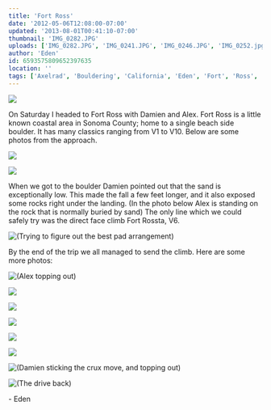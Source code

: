 ```yaml
---
title: 'Fort Ross'
date: '2012-05-06T12:08:00-07:00'
updated: '2013-08-01T00:41:10-07:00'
thumbnail: 'IMG_0282.JPG'
uploads: ['IMG_0282.JPG', 'IMG_0241.JPG', 'IMG_0246.JPG', 'IMG_0252.jpg', 'IMG_0256.jpg', 'IMG_0272.JPG', 'IMG_0273.JPG', 'IMG_0274.JPG', 'IMG_0275.JPG', 'IMG_0276.JPG', 'IMG_0277.JPG', 'IMG_0287.JPG']
author: 'Eden'
id: 6593575809652397635
location: ''
tags: ['Axelrad', 'Bouldering', 'California', 'Eden', 'Fort', 'Ross', 'Rossta']
---
```


![](uploads/IMG_0282.JPG)

On Saturday I headed to Fort Ross with Damien and Alex. Fort Ross is a little known coastal area in Sonoma County; home to a single beach side boulder. It has many classics ranging from V1 to V10. Below are some photos from the approach.

![](uploads/IMG_0241.JPG)

![](uploads/IMG_0246.JPG)

When we got to the boulder Damien pointed out that the sand is exceptionally low. This made the fall a few feet longer, and it also exposed some rocks right under the landing. (In the photo below Alex is standing on the rock that is normally buried by sand) The only line which we could safely try was the direct face climb Fort Rossta, V6.

![(Trying to figure out the best pad arrangement)](uploads/IMG_0252.jpg)

By the end of the trip we all managed to send the climb. Here are some more photos:

![(Alex topping out)](uploads/IMG_0256.jpg)

![](uploads/IMG_0272.JPG)

![](uploads/IMG_0273.JPG)

![](uploads/IMG_0274.JPG)

![](uploads/IMG_0275.JPG)

![](uploads/IMG_0276.JPG)

![(Damien sticking the crux move, and topping out)](uploads/IMG_0277.JPG)

![(The drive back)](uploads/IMG_0287.JPG)

\- Eden
